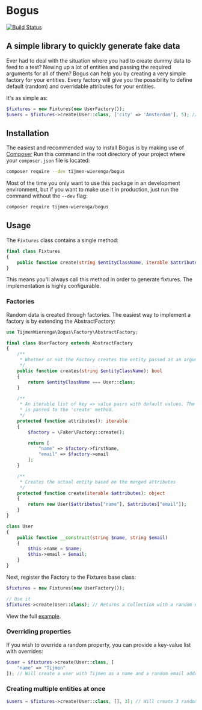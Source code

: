 # Bogus
[![Build Status](https://travis-ci.org/TijmenWierenga/Bogus.svg?branch=master)](https://travis-ci.org/TijmenWierenga/Bogus)

## A simple library to quickly generate fake data
Ever had to deal with the situation where you had to create dummy data to feed to a test? Newing up a lot of entities and passing the required arguments for all of them?
Bogus can help you by creating a very simple factory for your entities. Every factory will give you the possibility to define default (random) and overridable attributes for your entities. 

It's as simple as:
```php
$fixtures = new Fixtures(new UserFactory());
$users = $fixtures->create(User::class, ['city' => 'Amsterdam'], 5); // Generates 5 users from Amsterdam
```

## Installation
The easiest and recommended way to install Bogus is by making use of [Composer](https://getcomposer.org/)
Run this command in the root directory of your project where your `composer.json` file is located:

``` bash
composer require --dev tijmen-wierenga/bogus
```

Most of the time you only want to use this package in an development environment, 
but if you want to make use it in production, just run the command without the `--dev` flag:

``` bash
composer require tijmen-wierenga/bogus
```

## Usage
The `Fixtures` class contains a single method:

``` php
final class Fixtures
{
    public function create(string $entityClassName, iterable $attributes, int $amount): Collection;
}
```

This means you'll always call this method in order to generate fixtures. 
The implementation is highly configurable.

### Factories
Random data is created through factories. The easiest way to implement a factory is by extending the AbstractFactory:

``` php
use TijmenWierenga\Bogus\Factory\AbstractFactory;

final class UserFactory extends AbstractFactory
{
    /**
     * Whether or not the Factory creates the entity passed as an argument
     */
    public function creates(string $entityClassName): bool
    {
        return $entityClassName === User::class;
    }

    /**
     * An iterable list of key => value pairs with default values. The result of the merged attributes
     * is passed to the 'create' method.
     */
    protected function attributes(): iterable
    {
        $factory = \Faker\Factory::create();

        return [
            "name" => $factory->firstName,
            "email" => $factory->email
        ];
    }

    /**
     * Creates the actual entity based on the merged attributes
     */
    protected function create(iterable $attributes): object
    {
        return new User($attributes["name"], $attributes["email"]);
    }
}

class User
{
    public function __construct(string $name, string $email)
    {
        $this->name = $name;
        $this->email = $email;
    }
}
```

Next, register the Factory to the Fixtures base class:
``` php
$fixtures = new Fixtures(new UserFactory());

// Use it
$fixtures->create(User::class); // Returns a Collection with a random user instance
```

View the full [example](examples/abstract-factory.php).

### Overriding properties
If you wish to override a random property, you can provide a key-value list with overrides:
```php
$user = $fixtures->create(User::class, [
    "name" => "Tijmen"
]); // Will create a user with Tijmen as a name and a random email address
```

### Creating multiple entities at once
```php
$users = $fixtures->create(User::class, [], 3); // Will create 3 random users
```

